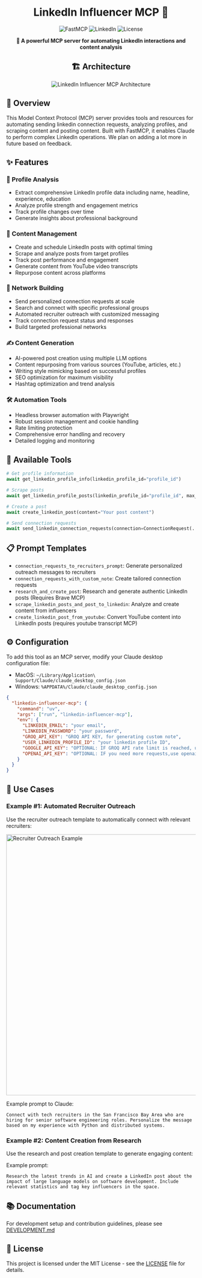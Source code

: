 <div align="center">

# LinkedIn Influencer MCP 🚀
<p align="center">
  <img src="https://img.shields.io/badge/FastMCP-Powered-blue?style=for-the-badge&logo=data:image/png;base64,..." alt="FastMCP"/>
  <img src="https://img.shields.io/badge/LinkedIn-Automation-0A66C2?style=for-the-badge&logo=linkedin" alt="LinkedIn"/>
  <img src="https://img.shields.io/badge/license-MIT-green.svg?style=for-the-badge" alt="License"/>
</p>

<strong>🎯 A powerful MCP server for automating LinkedIn interactions and content analysis</strong>

## 🏗️ Architecture
![LinkedIn Influencer MCP Architecture](https://github.com/shahshrey/linkedin_influencer_mcp/blob/main/src/linkedin_influencer_mcp/assets/flow.png)

</div>

## 📖 Overview

This Model Context Protocol (MCP) server provides tools and resources for automating sending linkedin connection requests, analyzing profiles, and scraping content and posting content. Built with FastMCP, it enables Claude to perform complex LinkedIn operations. We plan on adding a lot more in future based on feedback.

## ✨ Features

### 👤 Profile Analysis
- Extract comprehensive LinkedIn profile data including name, headline, experience, education
- Analyze profile strength and engagement metrics
- Track profile changes over time
- Generate insights about professional background

### 📝 Content Management
- Create and schedule LinkedIn posts with optimal timing
- Scrape and analyze posts from target profiles
- Track post performance and engagement
- Generate content from YouTube video transcripts
- Repurpose content across platforms

### 🤝 Network Building
- Send personalized connection requests at scale
- Search and connect with specific professional groups
- Automated recruiter outreach with customized messaging
- Track connection request status and responses
- Build targeted professional networks

### ✍️ Content Generation
- AI-powered post creation using multiple LLM options
- Content repurposing from various sources (YouTube, articles, etc.)
- Writing style mimicking based on successful profiles
- SEO optimization for maximum visibility
- Hashtag optimization and trend analysis

### 🛠️ Automation Tools
- Headless browser automation with Playwright
- Robust session management and cookie handling
- Rate limiting protection
- Comprehensive error handling and recovery
- Detailed logging and monitoring

## 🔧 Available Tools

```python
# Get profile information
await get_linkedin_profile_info(linkedin_profile_id="profile_id")

# Scrape posts
await get_linkedin_profile_posts(linkedin_profile_id="profile_id", max_posts=5)

# Create a post
await create_linkedin_post(content="Your post content")

# Send connection requests
await send_linkedin_connection_requests(connection=ConnectionRequest(...))
```

## 📋 Prompt Templates

- `connection_requests_to_recruiters_prompt`: Generate personalized outreach messages to recruiters
- `connection_requests_with_custom_note`: Create tailored connection requests
- `research_and_create_post`: Research and generate authentic LinkedIn posts (Requires Brave MCP)
- `scrape_linkedin_posts_and_post_to_linkedin`: Analyze and create content from influencers
- `create_linkedin_post_from_youtube`: Convert YouTube content into LinkedIn posts (requires youtube transcript MCP)

## ⚙️ Configuration

To add this tool as an MCP server, modify your Claude desktop configuration file:

- MacOS: `~/Library/Application\ Support/Claude/claude_desktop_config.json`
- Windows: `%APPDATA%/Claude/claude_desktop_config.json`

```json
{
  "linkedin-influencer-mcp": {
    "command": "uv",
    "args": ["run", "linkedin-influencer-mcp"],
    "env": {
      "LINKEDIN_EMAIL": "your email",
      "LINKEDIN_PASSWORD": "your password",
      "GROQ_API_KEY": "GROQ API KEY, for generating custom note",
      "USER_LINKEDIN_PROFILE_ID": "your linkedin profile ID",
      "GOOGLE_API_KEY": "OPTIONAL: IF GROQ API rate limit is reached, use google",
      "OPENAI_API_KEY": "OPTIONAL: IF you need more requests,use openai"
    }
  }
}
```

## 🎯 Use Cases

### Example #1: Automated Recruiter Outreach

Use the recruiter outreach template to automatically connect with relevant recruiters:

<img width="693" alt="Recruiter Outreach Example" src="https://github.com/user-attachments/assets/PLACEHOLDER_FOR_SCREENSHOT" />

Example prompt to Claude:
```
Connect with tech recruiters in the San Francisco Bay Area who are hiring for senior software engineering roles. Personalize the message based on my experience with Python and distributed systems.
```

### Example #2: Content Creation from Research

Use the research and post creation template to generate engaging content:

Example prompt:
```
Research the latest trends in AI and create a LinkedIn post about the impact of large language models on software development. Include relevant statistics and tag key influencers in the space.
```

## 📚 Documentation
For development setup and contribution guidelines, please see [DEVELOPMENT.md](https://github.com/shahshrey/linkedin_influencer_mcp/blob/main/DEVELOPMENT.md)

## 📄 License

This project is licensed under the MIT License - see the [LICENSE](LICENSE) file for details.

